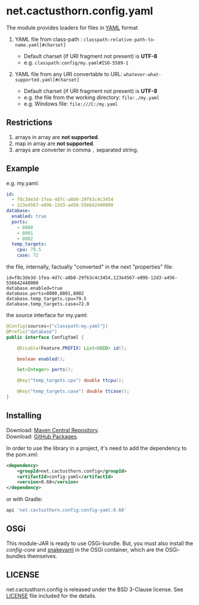 # net.cactusthorn.config.yaml
The module provides loaders for files in [YAML](https://yaml.org) format

1.  YAML file from class-path : `classpath:relative-path-to-name.yaml[#charset]`
    -   Default charset (if URI fragment not present) is **UTF-8**
    -   e.g. `classpath:config/my.yaml#ISO-5589-1`

2.  YAML file from any URI convertable to URL: `whatever-what-supported.yaml[#charset]`
    -   Default charset (if URI fragment not present) is **UTF-8**
    -   e.g. the file from the working directory: `file:./my.yaml`
    -   e.g. Windows file: `file:///C:/my.yaml`

## Restrictions
1.  arrays in array are **not supported**.
2.  map in array are **not supported**.
3.  arrays are converter in comma `,` separated string.

## Example
e.g. 
my.yaml:
```yaml
id:
  - f8c3de3d-1fea-4d7c-a8b0-29f63c4c3454
  - 123e4567-e89b-12d3-a456-556642440000
database:
  enabled: true
  ports:
    - 8000
    - 8001
    - 8002
  temp_targets:
    cpu: 79.5
    case: 72
```
the file, internally, factually "converted" in the next "properties" file:
```properties
id=f8c3de3d-1fea-4d7c-a8b0-29f63c4c3454,123e4567-e89b-12d3-a456-556642440000
database.enabled=true
database.ports=8000,8001,8002
database.temp_targets.cpu=79.5
database.temp_targets.case=72.0
```
the source interface for my.yaml:
```java
@Config(sources={"classpath:my.yaml"})
@Prefix("database")
public interface ConfigYaml {

    @Disable(Feature.PREFIX) List<UUID> id();

    boolean enabled();

    Set<Integer> ports();

    @Key("temp_targets.cpu") double ttcpu();

    @Key("temp_targets.case") double ttcase();
}
```

## Installing
Download: [Maven Central Repository](https://search.maven.org/search?q=g:net.cactusthorn.config).   
Download: [GitHub Packages](https://github.com/Gmugra?tab=packages&repo_name=net.cactusthorn.config).

In order to use the library in a project, it's need to add the dependency to the pom.xml:
```xml
<dependency>
    <groupId>net.cactusthorn.config</groupId>
    <artifactId>config-yaml</artifactId>
    <version>0.60</version>
</dependency>
```
or with Gradle:
```groovy
api 'net.cactusthorn.config:config-yaml:0.60'
```

## OSGi
This module-JAR is ready to use OSGi-bundle.
But, you must also install the *config-core* and [snakeyaml](https://bitbucket.org/asomov/snakeyaml/src/master/) in the OSGi container, which are the OSGi-bundles themselves.


## LICENSE
net.cactusthorn.config is released under the BSD 3-Clause license. See [LICENSE](https://github.com/Gmugra/net.cactusthorn.config/blob/main/LICENSE) file included for the details.
